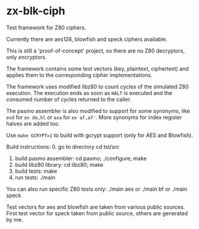# zx-blk-ciph
Test framework for Z80 ciphers.

Currently there are aes128, blowfish and speck ciphers available.

This is still a 'proof-of-concept' project, so there are no Z80 decryptors, only *en*cryptors.

The framework contains some test vectors (key, plaintext, ciphertext) and
applies them to the corresponding cipher implementations.

The framework uses modified libz80 to count cycles of the simulated Z80
execution. The execution ends as soon as `HALT` is executed and the consumed
number of cycles returned to the caller.

The pasmo assembler is also modified to support for some synonyms, like `exd`
for `ex de,hl` or `exa` for `ex af,af'`. More synonyms for index register
halves are added too.

Use `make GCRYPT=1` to build with gcrypt support (only for AES and Blowfish).

Build instructions:
0. go to directory
 cd tst/src
1. build pasmo assembler:
 cd pasmo;
 ./configure;
 make
2. build libz80 library:
 cd libz80;
 make
3. build tests:
 make
4. run tests:
 ./main

You can also run specific Z80 tests only:
 ./main aes
or
 ./main bf
or
 ./main speck

Test vectors for aes and blowfish are taken from various public sources.
First test vector for speck taken from public source, others are generated by
me.

